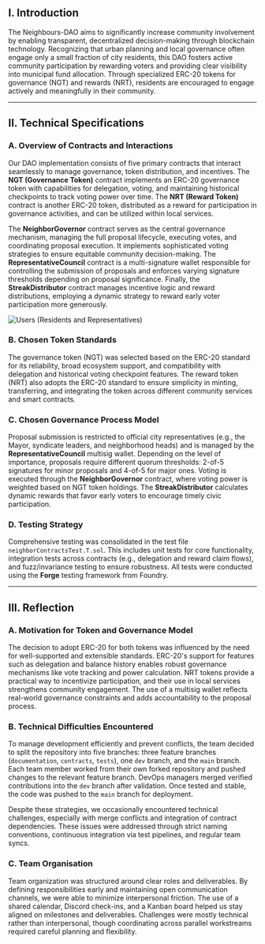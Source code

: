 ## I. Introduction

The Neighbours-DAO aims to significantly increase community involvement by enabling transparent, decentralized decision-making through blockchain technology. Recognizing that urban planning and local governance often engage only a small fraction of city residents, this DAO fosters active community participation by rewarding voters and providing clear visibility into municipal fund allocation. Through specialized ERC-20 tokens for governance (NGT) and rewards (NRT), residents are encouraged to engage actively and meaningfully in their community.

---

## II. Technical Specifications

### A. Overview of Contracts and Interactions

Our DAO implementation consists of five primary contracts that interact seamlessly to manage governance, token distribution, and incentives. The **NGT (Governance Token)** contract implements an ERC-20 governance token with capabilities for delegation, voting, and maintaining historical checkpoints to track voting power over time. The **NRT (Reward Token)** contract is another ERC-20 token, distributed as a reward for participation in governance activities, and can be utilized within local services.

The **NeighborGovernor** contract serves as the central governance mechanism, managing the full proposal lifecycle, executing votes, and coordinating proposal execution. It implements sophisticated voting strategies to ensure equitable community decision-making. The **RepresentativeCouncil** contract is a multi-signature wallet responsible for controlling the submission of proposals and enforces varying signature thresholds depending on proposal significance. Finally, the **StreakDistributor** contract manages incentive logic and reward distributions, employing a dynamic strategy to reward early voter participation more generously.

![Users (Residents and Representatives)](https://github.com/user-attachments/assets/ca0144b1-4d99-4ab9-952c-4ff806f29686)

### B. Chosen Token Standards

The governance token (NGT) was selected based on the ERC-20 standard for its reliability, broad ecosystem support, and compatibility with delegation and historical voting checkpoint features. The reward token (NRT) also adopts the ERC-20 standard to ensure simplicity in minting, transferring, and integrating the token across different community services and smart contracts.

### C. Chosen Governance Process Model

Proposal submission is restricted to official city representatives (e.g., the Mayor, syndicate leaders, and neighborhood heads) and is managed by the **RepresentativeCouncil** multisig wallet. Depending on the level of importance, proposals require different quorum thresholds: 2-of-5 signatures for minor proposals and 4-of-5 for major ones. Voting is executed through the **NeighborGovernor** contract, where voting power is weighted based on NGT token holdings. The **StreakDistributor** calculates dynamic rewards that favor early voters to encourage timely civic participation.

### D. Testing Strategy

Comprehensive testing was consolidated in the test file `neighborContractsTest.T.sol`. This includes unit tests for core functionality, integration tests across contracts (e.g., delegation and reward claim flows), and fuzz/invariance testing to ensure robustness. All tests were conducted using the **Forge** testing framework from Foundry.

---

## III. Reflection

### A. Motivation for Token and Governance Model

The decision to adopt ERC-20 for both tokens was influenced by the need for well-supported and extensible standards. ERC-20's support for features such as delegation and balance history enables robust governance mechanisms like vote tracking and power calculation. NRT tokens provide a practical way to incentivize participation, and their use in local services strengthens community engagement. The use of a multisig wallet reflects real-world governance constraints and adds accountability to the proposal process.

### B. Technical Difficulties Encountered

To manage development efficiently and prevent conflicts, the team decided to split the repository into five branches: three feature branches (`documentation`, `contracts`, `tests`), one `dev` branch, and the `main` branch. Each team member worked from their own forked repository and pushed changes to the relevant feature branch. DevOps managers merged verified contributions into the `dev` branch after validation. Once tested and stable, the code was pushed to the `main` branch for deployment.

Despite these strategies, we occasionally encountered technical challenges, especially with merge conflicts and integration of contract dependencies. These issues were addressed through strict naming conventions, continuous integration via test pipelines, and regular team syncs.

### C. Team Organisation

Team organization was structured around clear roles and deliverables. By defining responsibilities early and maintaining open communication channels, we were able to minimize interpersonal friction. The use of a shared calendar, Discord check-ins, and a Kanban board helped us stay aligned on milestones and deliverables. Challenges were mostly technical rather than interpersonal, though coordinating across parallel workstreams required careful planning and flexibility.
